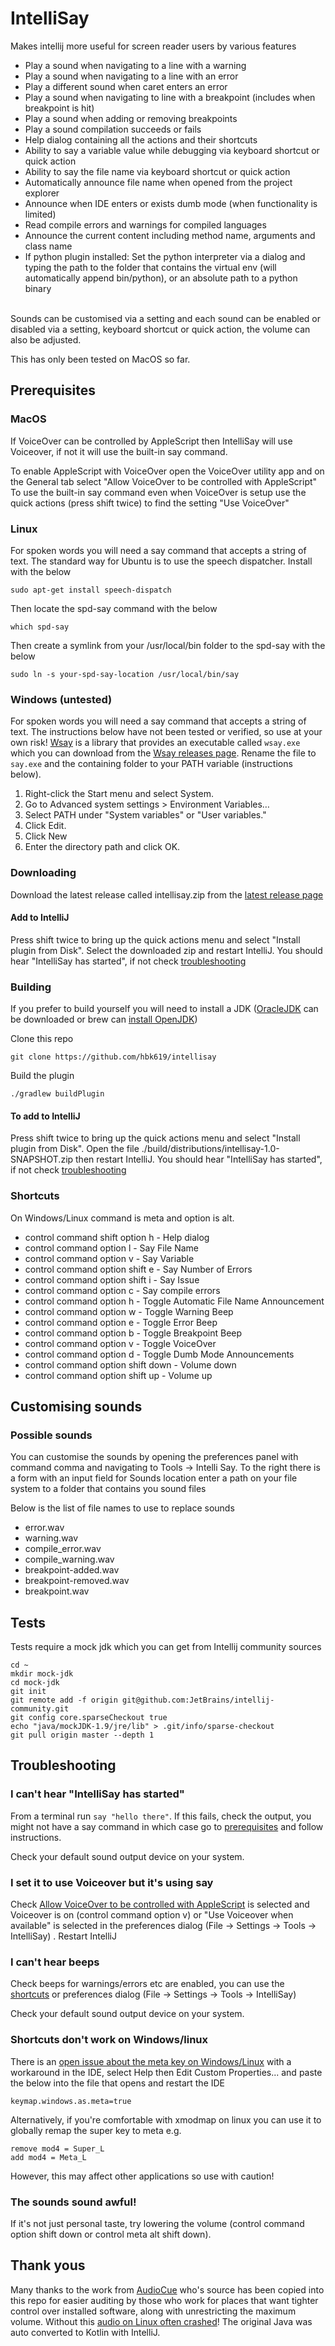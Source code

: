 # IntelliSay

Makes intellij more useful for screen reader users by various features
<ul>
<li>Play a sound when navigating to a line with a warning</li>
<li>Play a sound when navigating to a line with an error</li>
<li>Play a different sound when caret enters an error</li>
<li>Play a sound when navigating to line with a breakpoint (includes when breakpoint is hit)</li>
<li>Play a sound when adding or removing breakpoints</li>
<li>Play a sound compilation succeeds or fails</li>
<li>Help dialog containing all the actions and their shortcuts</li>
<li>Ability to say a variable value while debugging via keyboard shortcut or quick action</li>
<li>Ability to say the file name via keyboard shortcut or quick action</li>
<li>Automatically announce file name when opened from the project explorer</li>
<li>Announce when IDE enters or exists dumb mode (when functionality is limited)</li>
<li>Read compile errors and warnings for compiled languages</li>
<li>Announce the current content including method name, arguments and class name</li>
<li>If python plugin installed: Set the python interpreter via a dialog and typing the path to the folder that contains the virtual env (will automatically append bin/python), or an absolute path to a python binary</li>
</ul>
<br/>
Sounds can be customised via a setting and each sound can be enabled or disabled via a setting, keyboard shortcut or quick action,
the volume can also be adjusted.

This has only been tested on MacOS so far.

## Prerequisites

### MacOS

If VoiceOver can be controlled by AppleScript then IntelliSay will use Voiceover, if not it will use the built-in say command.

To enable AppleScript with VoiceOver open the VoiceOver utility app and on the General tab select "Allow VoiceOver to be controlled with AppleScript"
To use the built-in say command even when VoiceOver is setup use the quick actions (press shift twice) to find the setting "Use VoiceOver" 

### Linux

For spoken words you will need a say command that accepts a string of text.
The standard way for Ubuntu is to use the speech dispatcher.
Install with the below

```commandline
sudo apt-get install speech-dispatch
```

Then locate the spd-say command with the below

```commandline
which spd-say
```

Then create a symlink from your /usr/local/bin folder to the spd-say with the below

```commandline
sudo ln -s your-spd-say-location /usr/local/bin/say
```

### Windows (untested)

For spoken words you will need a say command that accepts a string of text.
The instructions below have not been tested or verified, so use at your own risk!
[Wsay](https://github.com/p-groarke/wsay) is a library that provides an executable called `wsay.exe` which
you can download from the [Wsay releases page](https://github.com/p-groarke/wsay/releases).
Rename the file to `say.exe` and the containing folder to your PATH variable (instructions below).

1. Right-click the Start menu and select System.
2. Go to Advanced system settings > Environment Variables…
3. Select PATH under "System variables" or "User variables."
4. Click Edit.
5. Click New
6. Enter the directory path and click OK.

### Downloading
Download the latest release called intellisay.zip from the [latest release page](https://github.com/hbk619/intellisay/releases/latest)

#### Add to IntelliJ

Press shift twice to bring up the quick actions menu and select "Install plugin from Disk".
Select the downloaded zip and restart IntelliJ. You should hear "IntelliSay has started",
if not check [troubleshooting](#troubleshooting)

### Building
If you prefer to build yourself you will need to install a JDK ([OracleJDK](https://www.oracle.com/java/technologies/downloads/#jdk21-mac) can be downloaded or
brew can [install OpenJDK](https://stackoverflow.com/a/65601197))

Clone this repo

`
git clone https://github.com/hbk619/intellisay
`

Build the plugin

`
./gradlew buildPlugin
`

#### To add to IntelliJ
Press shift twice to bring up the quick actions menu and select "Install plugin from Disk".
Open the file ./build/distributions/intellisay-1.0-SNAPSHOT.zip then restart IntelliJ. You should hear "IntelliSay has started",
if not check [troubleshooting](#troubleshooting)

### Shortcuts

On Windows/Linux command is meta and option is alt.

- control command shift option h - Help dialog
- control command option l - Say File Name
- control command option v - Say Variable
- control command option shift e - Say Number of Errors
- control command option shift i - Say Issue
- control command option c - Say compile errors
- control command option h - Toggle Automatic File Name Announcement
- control command option w - Toggle Warning Beep
- control command option e - Toggle Error Beep
- control command option b - Toggle Breakpoint Beep
- control command option v - Toggle VoiceOver
- control command option d - Toggle Dumb Mode Announcements
- control command option shift down - Volume down
- control command option shift up - Volume up

## Customising sounds

### Possible sounds
You can customise the sounds by opening the preferences panel with command comma and navigating to 
Tools -> Intelli Say. To the right there is a form with an input field for Sounds location
enter a path on your file system to a folder that contains you sound files

Below is the list of file names to use to replace sounds

- error.wav
- warning.wav
- compile_error.wav
- compile_warning.wav
- breakpoint-added.wav
- breakpoint-removed.wav
- breakpoint.wav

## Tests

Tests require a mock jdk which you can get from Intellij community sources

```commandline
cd ~
mkdir mock-jdk
cd mock-jdk
git init
git remote add -f origin git@github.com:JetBrains/intellij-community.git
git config core.sparseCheckout true
echo "java/mockJDK-1.9/jre/lib" > .git/info/sparse-checkout
git pull origin master --depth 1
```

## Troubleshooting
### I can't hear "IntelliSay has started"
From a terminal run `say "hello there"`. If this fails, check the output, you might not have a say command in which
case go to [prerequisites](#prerequisites) and follow instructions.

Check your default sound output device on your system.

### I set it to use Voiceover but it's using say
Check [Allow VoiceOver to be controlled with AppleScript](#macos) is selected and Voiceover is on (control command option v)
or "Use Voiceover when available" is selected in the preferences dialog (File -> Settings -> Tools -> IntelliSay) .
Restart IntelliJ

### I can't hear beeps
Check beeps for warnings/errors etc are enabled, you can use the [shortcuts](#shortcuts) or preferences dialog
(File -> Settings -> Tools -> IntelliSay)

Check your default sound output device on your system.

### Shortcuts don't work on Windows/linux

There is an [open issue about the meta key on Windows/Linux](https://youtrack.jetbrains.com/issue/IJPL-61243/Unable-to-use-Windows-as-a-modifier-key-in-keymap)
with a workaround in the IDE, select Help then Edit Custom Properties... and paste the below into the file that opens and restart the IDE

`keymap.windows.as.meta=true`

Alternatively, if you're comfortable with xmodmap on linux you can use it to globally remap the super key to meta e.g.

```
remove mod4 = Super_L
add mod4 = Meta_L
```

However, this may affect other applications so use with caution!

### The sounds sound awful!
If it's not just personal taste, try lowering the volume (control command option shift down or control meta alt shift down).

## Thank yous
Many thanks to the work from [AudioCue](https://github.com/philfrei/AudioCue-maven/tree/main) who's source
has been copied into this repo for easier auditing by those who work for places that want tighter control
over installed software, along with unrestricting the maximum volume. Without this [audio on Linux often crashed](https://github.com/hbk619/intellisay/issues/1)!
The original Java was auto converted to Kotlin with IntelliJ.